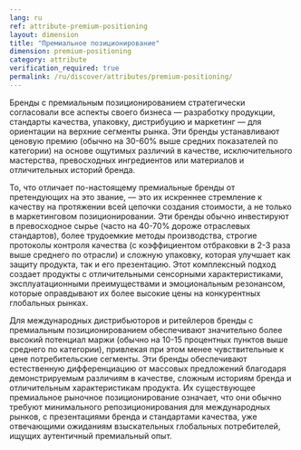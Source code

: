 ```yaml
---
lang: ru
ref: attribute-premium-positioning
layout: dimension
title: "Премиальное позиционирование"
dimension: premium-positioning
category: attribute
verification_required: true
permalink: /ru/discover/attributes/premium-positioning/
---
```


Бренды с премиальным позиционированием стратегически согласовали все аспекты своего бизнеса — разработку продукции, стандарты качества, упаковку, дистрибуцию и маркетинг — для ориентации на верхние сегменты рынка. Эти бренды устанавливают ценовую премию (обычно на 30-60% выше средних показателей по категории) на основе ощутимых различий в качестве, исключительного мастерства, превосходных ингредиентов или материалов и отличительных историй бренда.

То, что отличает по-настоящему премиальные бренды от претендующих на это звание, — это их искреннее стремление к качеству на протяжении всей цепочки создания стоимости, а не только в маркетинговом позиционировании. Эти бренды обычно инвестируют в превосходное сырье (часто на 40-70% дороже отраслевых стандартов), более трудоемкие методы производства, строгие протоколы контроля качества (с коэффициентом отбраковки в 2-3 раза выше среднего по отрасли) и сложную упаковку, которая улучшает как защиту продукта, так и его презентацию. Этот комплексный подход создает продукты с отличительными сенсорными характеристиками, эксплуатационными преимуществами и эмоциональным резонансом, которые оправдывают их более высокие цены на конкурентных глобальных рынках.

Для международных дистрибьюторов и ритейлеров бренды с премиальным позиционированием обеспечивают значительно более высокий потенциал маржи (обычно на 10-15 процентных пунктов выше среднего по категории), привлекая при этом менее чувствительные к цене потребительские сегменты. Эти бренды обеспечивают естественную дифференциацию от массовых предложений благодаря демонстрируемым различиям в качестве, сложным историям бренда и отличительным характеристикам продукта. Их существующее премиальное рыночное позиционирование означает, что они обычно требуют минимального репозиционирования для международных рынков, с презентациями бренда и стандартами качества, уже отвечающими ожиданиям взыскательных глобальных потребителей, ищущих аутентичный премиальный опыт.
